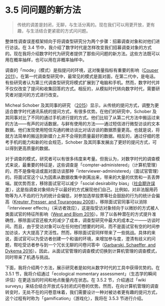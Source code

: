 # 3.5 问问题的新方法
> 传统的调差是封闭，无聊，与生活分离的。现在我们可以用更开放，更有趣，与生活结合更紧密的方式问问题。

整体性调查误差框架倾向于将调查型研究分为两个步骤：招募调查对象和对他们进行访谈。在 3.4 节中，我介绍了数字时代是怎样改变我们招募调查对象的方式的。现在我将介绍数字时代为研究者提供了那些问问题的新方法。这些方法既可以用在概率抽样，也可以用在非概率抽样中。

调查的「mode」（模式）是指提问的环境，这对衡量指标有重要的影响（[Couper 2011](https://doi.org/10.1093/poq/nfr046)）。在第一代调查型研究中，最常见的模式是面对面，在第二代中，是电话。有些研究者认为第三代调查型研究将模式扩展到了电脑和手机。然而，数字时代并不仅仅改变了提问和收集回答的方式。相反的，从模拟时代转向数字时代，需要研究者对提问的方式进行改变。

Micheal Schober 及其同事的研究 （[2015](https://doi.org/10.1371/journal.pone.0128337)）显示，从传统的提问方式，调整为更适合数字时代通讯系统的提问方式，有很多优势。在他们的研究中，Schober 及其同事对比了不同的通过手机进行提的方式。他们比较了从第二代方法中搬运过来的方法——有声的对话数据，与鲜有使用的方法——通过短信进行微型访谈的文本数据。他们发现使用短信沟通的微访谈比对话访谈的数据质量更高。也就是说，将就方法简单的搬运到新媒介上并不会得到质量最好的数据。相反的，通过仔细的思考手机的能力和新的社会规范，Schober 及其同事发展出了更好的提问方式，可以得到更高质量的数据。

对于调查的模式，研究者可以有很多纬度来考量。但我认为，对数字时代的调查模式来说，最重要的特征是，这些调查是「compter-administered」（计算机管理）的，而不是像电话或面对面访谈那种「interviewer-administered」（面试官管理）的。将面试官这个认为因素从数据收集中剥离出来，带来的大量的优势和一丢丢弊端。就优势而言，移除面试官可以减少「social desirability bias」（[社会期许误差](https://zh.wikipedia.org/wiki/%E7%A4%BE%E6%9C%83%E6%9C%9F%E8%A8%B1%E8%AA%A4%E5%B7%AE)），这是指调查对象倾向于以最好的方式展现他们自己。比例如，对非法服用药物等为人不齿的行为的统计会偏低，对参加选举投票等社会鼓励的行为的统计会偏高（[Kreuter, Presser, and Tourangeau 2008](https://doi.org/10.1093/poq/nfn063)）。移除面试官同事可以消除「interviewer effects」（采访者效应），这是指受访对象倾向于以微妙的方式被人类面试官的特征所影响（[West and Blom 2016](https://doi.org/10.1093/jssam/smw024)）。除了以各种潜在的方式提升准确性，移除面试官还极大的减少了成本，调查型研究中最大的成本之一——访谈时间。而且，由于受访对象可以在任何他们想要的时间，而不是面试官有空的时间参加访谈，大大提高了灵活性。然而，移除面试官同样带来了一些挑战。具体的来说，面试官可以为受访者创建一个和谐的环境，来增加参与度，澄清有歧义的问题，帮吃受访者参与到一个冗长无聊的问卷问答中（[Garbarski, Schaeffer, and Dykema 2016](https://doi.org/10.1177/0081175016637890)）。因此，从面试官管理的调查模式切换到计算机管理的调查模式，同时带来了机遇与挑战。

下面，我将介绍两个方法，展示研究者是如何从数字时代的工具中获得优势的。在 3.5.1 节，我将介绍通过「ecological momentary assessment」（生态学的瞬间评估）在更适当的时间和地点衡量内在状态。在 3.5.2 节，介绍通过「wiki surveys」来结合结合开放式与封闭式问卷的优势。然而，在向计算机管理的调查转变时，无处不在的问卷意味着，我们需要设计一种对被访者更有趣的提问方式，这个过程有时称为「gamification」（游戏化），我将在 3.5.3 节进行介绍。
